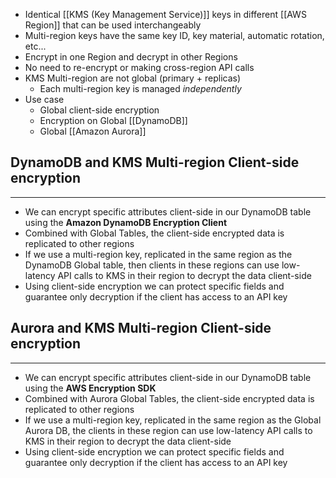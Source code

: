 - Identical [[KMS (Key Management Service)]] keys in different [[AWS Region]] that can be used interchangeably
- Multi-region keys have the same key ID, key material, automatic rotation, etc...
- Encrypt in one Region and decrypt in other Regions
- No need to re-encrypt or making cross-region API calls
- KMS Multi-region are not global (primary + replicas)
	- Each multi-region key is managed _independently_
- Use case
	- Global client-side encryption
	- Encryption on Global [[DynamoDB]]
	- Global [[Amazon Aurora]]

## DynamoDB and KMS Multi-region Client-side encryption
---
- We can encrypt specific attributes client-side in our DynamoDB table using the __Amazon DynamoDB Encryption Client__
- Combined with Global Tables, the client-side encrypted data is replicated to other regions
- If we use a multi-region key, replicated in the same region as the DynamoDB Global table, then clients in these regions can use low-latency API calls to KMS in their region to decrypt the data client-side
- Using client-side encryption we can protect specific fields and guarantee only decryption if the client has access to an API key

## Aurora and KMS Multi-region Client-side encryption
---
- We can encrypt specific attributes client-side in our DynamoDB table using the __AWS Encryption SDK__
- Combined with Aurora Global Tables, the client-side encrypted data is replicated to other regions
- If we use a multi-region key, replicated in the same region as the Global Aurora DB, the clients in these region can use low-latency API calls to KMS in their region to decrypt the data client-side
- Using client-side encryption we can protect specific fields and guarantee only decryption if the client has access to an API key